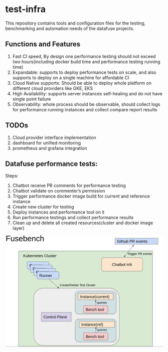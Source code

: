 # test-infra
This repository contains tools and configuration files for the testing, benchmarking and automation needs of the datafuse projects.

## Functions and Features
1. Fast CI speed, By design one performance testing should not exceed two hours(including docker build time and performance testing running time)
2. Expandable: supports to deploy performance tests on scale, and also supports to deploy on a single machine for affordable CI
3. Cloud Native supports: Should be able to deploy whole platform on different cloud providers like GKE, EKS
4. High Availability: supports server instances self-healing and do not have single point failure 
5. Observability: whole process should be observable, should collect logs for performance running instances and collect compare report results

## TODOs
1. Cloud provider interface implementation
2. dashboard for unified monitoring
3. prometheus and grafana integration

## Datafuse performance tests:
Steps:
1. Chatbot receive PR comments for performance testing
2. Chatbot validate on commenter’s permission
3. Trigger performance docker image build for current and reference instance
4. Create new cluster for testing
5. Deploy instances and performance tool on it
6. Run performance testings and collect performance results
7. Clean up and delete all created resources(cluster and docker image layer)

![test-infra](./resources/fusebench.png)
